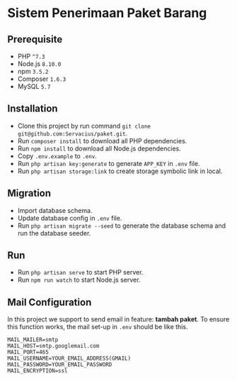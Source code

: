 # Sistem Penerimaan Paket Barang

## Prerequisite

-   PHP `^7.3`
-   Node.js `8.10.0`
-   npm `3.5.2`
-   Composer `1.6.3`
-   MySQL `5.7`

## Installation

-   Clone this project by run command `git clone git@github.com:Servacius/paket.git`.
-   Run `composer install` to download all PHP dependencies.
-   Run `npm install` to download all Node.js dependencies.
-   Copy `.env.example` to `.env`.
-   Run `php artisan key:generate` to generate `APP_KEY` in `.env` file.
-   Run `php artisan storage:link` to create storage symbolic link in local.

## Migration

-   Import database schema.
-   Update database config in `.env` file.
-   Run `php artisan migrate --seed` to generate the database schema and run the database seeder.

## Run

-   Run `php artisan serve` to start PHP server.
-   Run `npm run watch` to start Node.js server.

## Mail Configuration

In this project we support to send email in feature: **tambah paket**.
To ensure this function works, the mail set-up in `.env` should be like this.

```
MAIL_MAILER=smtp
MAIL_HOST=smtp.googlemail.com
MAIL_PORT=465
MAIL_USERNAME=YOUR_EMAIL_ADDRESS(GMAIL)
MAIL_PASSWORD=YOUR_EMAIL_PASSWORD
MAIL_ENCRYPTION=ssl
```
